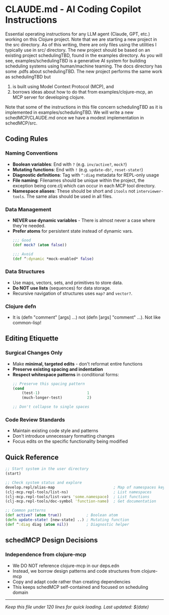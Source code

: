 # CLAUDE.md - AI Coding Copilot Instructions

Essential operating instructions for any LLM agent (Claude, GPT, etc.) working on this Clojure project.
Note that we are starting a new project in the src directory. As of this writing, there are only files using the utilities I typically use in src/ directory.
The new project should be based on an existing project schedulingTBD, found in the examples directory. As you will see, examples/schedulingTBD is a generative AI system for building scheduling systems using human/machine teaming.
The docs directory has some .pdfs about schedulingTBD.
The new project performs the same work as schedulingTBD but
 1) is built using Model Context Protocol (MCP), and
 2) borrows ideas about how to do that from examples/clojure-mcp, an MCP server for developing clojure.

Note that some of the instructions in this file concern schedulingTBD as it is implemented in examples/schedulingTBD.
We will write a new schedMCP/CLAUDE.md once we have a modest implementation in schedMCP/src.

## Coding Rules

### Naming Conventions
- **Boolean variables**: End with `?` (e.g. `inv/active?`, `mock?`)
- **Mutating functions**: End with `!` (e.g. `update-db!`, `reset-state!`)
- **Diagnostic definitions**: Tag with `^:diag` metadata for REPL-only usage
- **File naming**: Filenames should be unique within the project, the exception being core.clj which can occur in each MCP tool directory.
- **Namespace aliases**: These should be short and `itools` not `interviewer-tools`. The same alias should be used in all files.

### Data Management
- **NEVER use dynamic variables** - There is almost never a case where they're needed.
- **Prefer atoms** for persistent state instead of dynamic vars.
  ```clojure
  ;;; Good
  (def mock? (atom false))

  ;;; Avoid
  (def ^:dynamic *mock-enabled* false)
  ```

### Data Structures
- Use maps, vectors, sets, and primitives to store data.
- **Do NOT use lists** (sequences) for data storage.
- Recursive navigation of structures uses `map?` and `vector?`.

### Clojure defn
- It is (defn "comment" [args] ...) not (defn [args] "comment" ...). Not like common-lisp!

## Editing Etiquette

### Surgical Changes Only
- Make **minimal, targeted edits** - don't reformat entire functions
- **Preserve existing spacing and indentation**
- **Respect whitespace patterns** in conditional forms:
  ```clojure
  ;; Preserve this spacing pattern
  (cond
      (test-1)                     1
      (much-longer-test)           2)

  ;; Don't collapse to single spaces
  ```

### Code Review Standards
- Maintain existing code style and patterns
- Don't introduce unnecessary formatting changes
- Focus edits on the specific functionality being modified

## Quick Reference

```clojure
;; Start system in the user directory
(start)

;; Check system status and explore
develop.repl/alias-map                          ; Map of namespaces keyed by consistently used aliases.
(clj-mcp.repl-tools/list-ns)                    ; List namespaces
(clj-mcp.repl-tools/list-vars 'some.namespace)  ; List functions
(clj-mcp.repl-tools/doc-symbol 'function-name)  ; Get documentation

;; Common patterns
(def active? (atom true))           ; Boolean atom
(defn update-state! [new-state] ..) ; Mutating function
(def ^:diag diag (atom nil))        ; Diagnostic helper
```

## schedMCP Design Decisions

### Independence from clojure-mcp
- We DO NOT reference clojure-mcp in our deps.edn
- Instead, we borrow design patterns and code structures from clojure-mcp
- Copy and adapt code rather than creating dependencies
- This keeps schedMCP self-contained and focused on scheduling domain

---
*Keep this file under 120 lines for quick loading. Last updated: $(date)*
